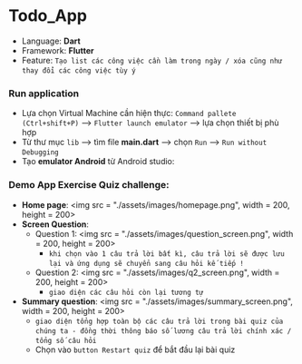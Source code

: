 # Todo_App
- Language: **Dart**
- Framework: **Flutter**
- Feature: `Tạo list các công việc cần làm trong ngày / xóa cũng như thay đổi các công việc tùy ý`
### Run application
 - Lựa chọn Virtual Machine cần hiện thực: `Command pallete (Ctrl+shift+P)` --> `Flutter launch emulator` --> lựa chọn thiết bị phù hợp
 - Từ thư mục `lib` --> tìm file **main.dart** --> chọn `Run` --> `Run without Debugging`
 - Tạo **emulator Android** từ Android studio: 
    

### Demo App Exercise Quiz challenge:
- **Home page**: <img src = "./assets/images/homepage.png", width = 200, height = 200>
- **Screen Question**:  
    - Question 1:
        <img src = "./assets/images/question_screen.png", width = 200, height = 200>
        - `khi chọn vào 1 câu trả lời bất kì, câu trả lời sẽ được lưu lại và ứng dụng sẽ chuyển sang câu hỏi kế tiếp !`
    - Question 2:
        <img src = "./assets/images/q2_screen.png", width = 200, height = 200>
        - `giao diện các câu hỏi còn lại tương tự`
- **Summary question**:
    <img src = "./assets/images/summary_screen.png", width = 200, height = 200>
    - `giao diện tổng hợp toàn bộ các câu trả lời trong bài quiz của chúng ta - đồng thời thông báo số lương câu trả lời chính xác / tổng số câu hỏi`
    - Chọn vào `button Restart quiz` để bắt đầu lại bài quiz

    
